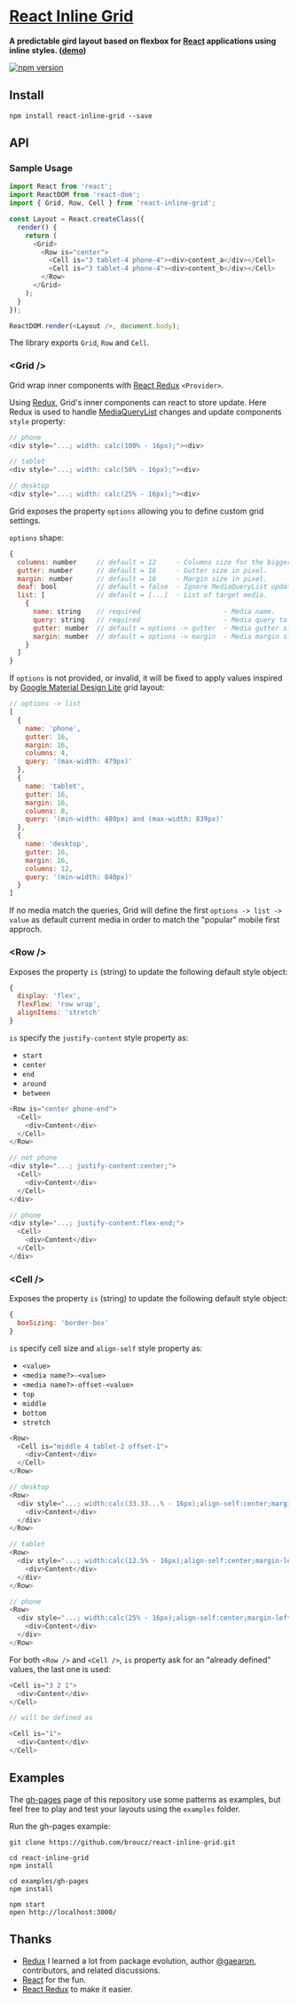 # [React Inline Grid](http://broucz.github.io/react-inline-grid)

**A predictable gird layout based on flexbox for [React](https://facebook.github.io/react/) applications using inline styles. ([demo](http://broucz.github.io/react-inline-grid))**

[![npm version](https://img.shields.io/npm/v/react-inline-grid.svg?style=flat-square)](https://www.npmjs.com/package/react-inline-grid)

## Install
`npm install react-inline-grid --save`

## API

### Sample Usage

```js
import React from 'react';
import ReactDOM from 'react-dom';
import { Grid, Row, Cell } from 'react-inline-grid';

const Layout = React.createClass({
  render() {
    return (
      <Grid>
        <Row is="center">
          <Cell is="3 tablet-4 phone-4"><div>content_a</div></Cell>
          <Cell is="3 tablet-4 phone-4"><div>content_b</div></Cell>
        </Row>
      </Grid>
    );
  }
});

ReactDOM.render(<Layout />, document.body);
```
The library exports `Grid`, `Row` and `Cell`.

### &lt;Grid />
Grid wrap inner components with [React Redux](https://github.com/rackt/react-redux#provider-store) `<Provider>`. 

Using [Redux](https://github.com/rackt/redux), Grid's inner components can react to store update. Here Redux is used to handle [MediaQueryList](https://developer.mozilla.org/en/docs/Web/API/MediaQueryList) changes and update components `style` property:

```js
// phone
<div style="...; width: calc(100% - 16px);"><div>

// tablet
<div style="...; width: calc(50% - 16px);"><div>

// desktop
<div style="...; width: calc(25% - 16px);"><div>
```

Grid exposes the property `options` allowing you to define custom grid settings.

`options` shape:

```js
{
  columns: number     // default = 12     - Columns size for the bigger media.
  gutter: number      // default = 16     - Gutter size in pixel.
  margin: number      // default = 16     - Margin size in pixel.
  deaf: bool          // default = false  - Ignore MediaQueryList updates.
  list: [             // default = [...]  - List of target media.
    { 
      name: string    // required                     - Media name.
      query: string   // required                     - Media query to test.
      gutter: number  // default = options -> gutter  - Media gutter size in pixel.
      margin: number  // default = options -> margin  - Media margin size in pixel.
    }
  ]
}
```

If `options` is not provided, or invalid, it will be fixed to apply values inspired by [Google Material Design Lite](http://www.getmdl.io/) grid layout:

```js
// options -> list
[
  {
    name: 'phone',
    gutter: 16,
    margin: 16,
    columns: 4,
    query: '(max-width: 479px)'
  },
  {
    name: 'tablet',
    gutter: 16,
    margin: 16,
    columns: 8,
    query: '(min-width: 480px) and (max-width: 839px)'
  },
  {
    name: 'desktop',
    gutter: 16,
    margin: 16,
    columns: 12,
    query: '(min-width: 840px)'
  }
]
```

If no media match the queries, Grid will define the first `options -> list -> value` as default current media in order to match the "popular" mobile first approch.

### &lt;Row />

Exposes the property `is` (string) to update the following default style object:

```js
{
  display: 'flex',
  flexFlow: 'row wrap',
  alignItems: 'stretch'
}
```
`is` specify the `justify-content` style property as:
- `start`
- `center`
- `end`
- `around`
- `between`

```js
<Row is="center phone-end">
  <Cell>
    <div>Content</div>
  </Cell>
</Row>

// not phone
<div style="...; justify-content:center;">
  <Cell>
    <div>Content</div>
  </Cell>
</div>

// phone
<div style="...; justify-content:flex-end;">
  <Cell>
    <div>Content</div>
  </Cell>
</div>

```

### &lt;Cell />

Exposes the property `is` (string) to update the following default style object:

```js
{
  boxSizing: 'border-box'
}
```
`is` specify cell size and `align-self` style property as:
- `<value>`
- `<media name?>-<value>`
- `<media name?>-offset-<value>`
- `top`
- `middle`
- `bottom`
- `stretch`

```js
<Row>
  <Cell is="middle 4 tablet-2 offset-1">
    <div>Content</div>
  </Cell>
</Row>

// desktop
<Row>
  <div style="...; width:calc(33.33...% - 16px);align-self:center;margin-left:calc(8.33...% - 8px);">
    <div>Content</div>
  </div>
</Row>

// tablet
<Row>
  <div style="...; width:calc(12.5% - 16px);align-self:center;margin-left:calc(25% - 8px);">
    <div>Content</div>
  </div>
</Row>

// phone
<Row>
  <div style="...; width:calc(25% - 16px);align-self:center;margin-left:calc(100% - 8px);">
    <div>Content</div>
  </div>
</Row>
```

For both `<Row />` and `<Cell />`, `is` property ask for an "already defined" values, the last one is used:

```js
<Cell is="3 2 1">
  <div>Content</div>
</Cell>

// will be defined as

<Cell is="1">
  <div>Content</div>
</Cell>
```

## Examples

The [gh-pages](http://broucz.github.io/react-inline-grid/) page of this repository use some patterns as examples, but feel free to play and test your layouts using the `examples` folder.

Run the gh-pages example:

```
git clone https://github.com/broucz/react-inline-grid.git

cd react-inline-grid
npm install

cd examples/gh-pages
npm install

npm start
open http://localhost:3000/
```

## Thanks

* [Redux](https://github.com/rackt/redux) I learned a lot from package evolution, author [@gaearon](https://github.com/gaearon), contributors, and related discussions.
* [React](https://facebook.github.io/react) for the fun.
* [React Redux](https://github.com/rackt/react-redux) to make it easier.
